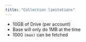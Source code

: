 ```yaml
---
title: "Collection limitations"
---
```


- 10GB of Drive (per account)
- Base will only do 1MB at the time
- 1000 `(max)` can be fetched
